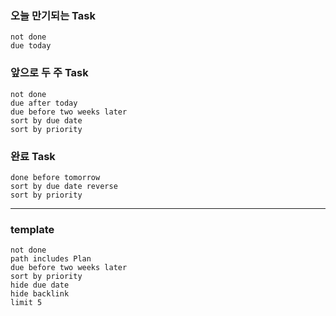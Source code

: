 ### 오늘 만기되는 Task
```tasks
not done
due today
```

### 앞으로 두 주 Task
```tasks
not done
due after today
due before two weeks later
sort by due date
sort by priority 
```

### 완료 Task
```tasks
done before tomorrow
sort by due date reverse
sort by priority 
```







----

### template
```tasks
not done
path includes Plan
due before two weeks later  
sort by priority  
hide due date  
hide backlink  
limit 5
```